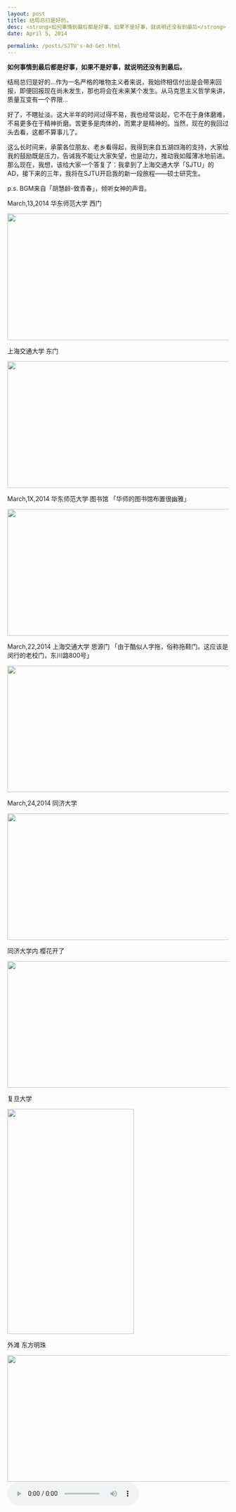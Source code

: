```yaml
---
layout: post
title: 结局总归是好的…
desc: <strong>如何事情到最后都是好事，如果不是好事，就说明还没有到最后</strong>
date: April 5, 2014

permalink: /posts/SJTU's-Ad-Get.html
---
```

<strong>如何事情到最后都是好事，如果不是好事，就说明还没有到最后。</strong>

结局总归是好的…作为一名严格的唯物主义者来说，我始终相信付出是会带来回报，即便回报现在尚未发生，那也将会在未来某个发生。从马克思主义哲学来讲，质量互变有一个界限…

好了，不瞎扯淡。这大半年的时间过得不易，我也经常谈起，它不在于身体磨难，不易更多在于精神折磨。苦更多是肉体的，而累才是精神的。当然，现在的我回过头去看，这都不算事儿了。

这么长时间来，承蒙各位朋友、老乡看得起，我得到来自五湖四海的支持，大家给我的鼓励既是压力，告诫我不能让大家失望，也是动力，推动我如履薄冰地前进。那么现在，我想，该给大家一个答复了：我拿到了上海交通大学「SJTU」的AD，接下来的三年，我将在SJTU开启我的新一段旅程——硕士研究生。

p.s. BGM来自「胡慧龄-致青春」，倾听女神的声音。


March,13,2014 华东师范大学 西门

<img src="http://storage.live.com/items/D9101968C23B1EEE%211839" width="512" height="288"/>

上海交通大学 东门

<img src="http://storage.live.com/items/D9101968C23B1EEE%211843" width="512" height="288"/>

March,1X,2014 华东师范大学 图书馆 「华师的图书馆布置很幽雅」

<img src="http://storage.live.com/items/D9101968C23B1EEE%211840" width="512" height="288"/>

March,22,2014 上海交通大学 思源门 「由于酷似人字拖，俗称拖鞋门。这应该是闵行的老校门，东川路800号」 

<img src="http://storage.live.com/items/D9101968C23B1EEE%211842" width="512" height="288"/>

March,24,2014 同济大学

<img src="http://storage.live.com/items/D9101968C23B1EEE%211845" width="512" height="288"/>

同济大学内 樱花开了

<img src="http://storage.live.com/items/D9101968C23B1EEE%211847" width="512" height="288"/>

复旦大学

<img src="http://storage.live.com/items/D9101968C23B1EEE%211841" width="288" height="512"/>

外滩 东方明珠

<img src="http://storage.live.com/items/D9101968C23B1EEE%211846" width="512" height="288"/>


<audio id="music" controls="controls" height="100" width="50">
  	<source src="http://storage.live.com/items/D9101968C23B1EEE%211835?a.mp3" type="audio/mp3" />
<script>
	myMid=document.getElementById("music");
	myMid.autoplay=true;
	myMid.load();
</script>
	</audio>



